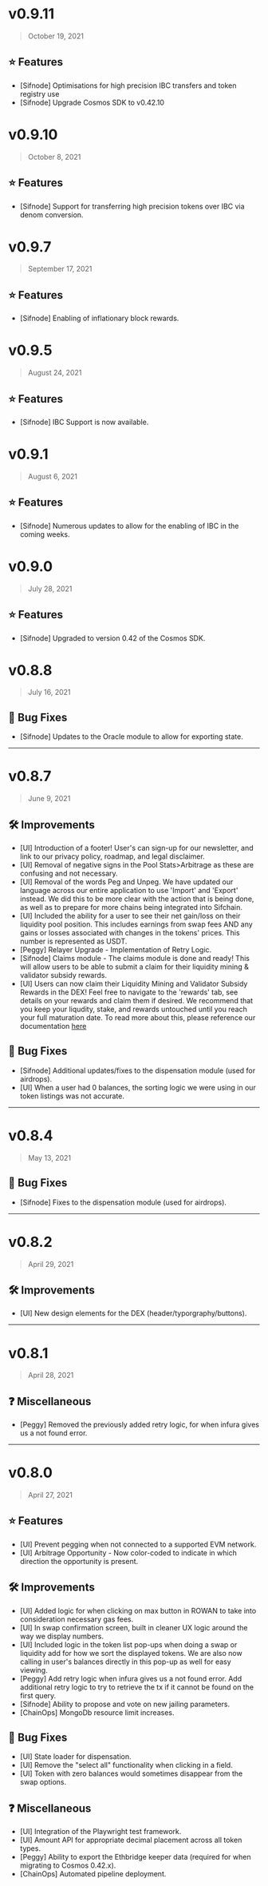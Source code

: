 # v0.9.11
> October 19, 2021
>
## ⭐ Features

- [Sifnode] Optimisations for high precision IBC transfers and token registry use
- [Sifnode] Upgrade Cosmos SDK to v0.42.10

# v0.9.10
> October 8, 2021
>
## ⭐ Features

- [Sifnode] Support for transferring high precision tokens over IBC via denom conversion.

# v0.9.7
> September 17, 2021
>
## ⭐ Features

- [Sifnode] Enabling of inflationary block rewards.

# v0.9.5
> August 24, 2021
>
## ⭐ Features

- [Sifnode] IBC Support is now available.

# v0.9.1
> August 6, 2021
>
## ⭐ Features

- [Sifnode] Numerous updates to allow for the enabling of IBC in the coming weeks.

# v0.9.0
> July 28, 2021
>
## ⭐ Features

- [Sifnode] Upgraded to version 0.42 of the Cosmos SDK.

# v0.8.8
> July 16, 2021
>
## 🐛 Bug Fixes

- [Sifnode] Updates to the Oracle module to allow for exporting state.

----

# v0.8.7
> June 9, 2021
>
## 🛠 Improvements

- [UI] Introduction of a footer! User's can sign-up for our newsletter, and link to our privacy policy, roadmap, and legal disclaimer.
- [UI] Removal of negative signs in the Pool Stats>Arbitrage as these are confusing and not necessary.
- [UI] Removal of the words Peg and Unpeg. We have updated our language across our entire application to use 'Import' and 'Export' instead. We did this to be more clear with the action that is being done, as well as to prepare for more chains being integrated into Sifchain.
- [UI] Included the ability for a user to see their net gain/loss on their liquidity pool position. This includes earnings from swap fees AND any gains or losses associated with changes in the tokens' prices. This number is represented as USDT.
- [Peggy] Relayer Upgrade - Implementation of Retry Logic.
- [Sifnode] Claims module - The claims module is done and ready! This will allow users to be able to submit a claim for their liquidity mining & validator subsidy rewards.
- [UI] Users can now claim their Liquidity Mining and Validator Subsidy Rewards in the DEX! Feel free to navigate to the 'rewards' tab, see details on your rewards and claim them if desired. We recommend that you keep your liqudity, stake, and rewards untouched until you reach your full maturation date. To read more about this, please reference our documentation [here](https://docs.sifchain.finance/resources/rewards-programs#liquidity-mining-and-validator-subsidy-rewards-on-sifchain)

## 🐛 Bug Fixes

- [Sifnode] Additional updates/fixes to the dispensation module (used for airdrops).
- [UI] When a user had 0 balances, the sorting logic we were using in our token listings was not accurate.

----

# v0.8.4
> May 13, 2021

## 🐛 Bug Fixes

- [Sifnode] Fixes to the dispensation module (used for airdrops).

----

# v0.8.2
> April 29, 2021

## 🛠 Improvements

- [UI] New design elements for the DEX (header/typorgraphy/buttons).

----

# v0.8.1
> April 28, 2021

## ❓ Miscellaneous

- [Peggy] Removed the previously added retry logic, for when infura gives us a not found error.

----

# v0.8.0
> April 27, 2021

## ⭐ Features

- [UI] Prevent pegging when not connected to a supported EVM network.
- [UI] Arbitrage Opportunity - Now color-coded to indicate in which direction the opportunity is present.

## 🛠 Improvements

- [UI] Added logic for when clicking on max button in ROWAN to take into consideration necessary gas fees.
- [UI] In swap confirmation screen, built in cleaner UX logic around the way we display numbers.
- [UI] Included logic in the token list pop-ups when doing a swap or liquidity add for how we sort the displayed tokens. We are also now calling in user's balances directly in this pop-up as well for easy viewing.
- [Peggy] Add retry logic when infura gives us a not found error. Add additional retry logic to try to retrieve the tx if it cannot be found on the first query.
- [Sifnode] Ability to propose and vote on new jailing parameters.
- [ChainOps] MongoDb resource limit increases.

## 🐛 Bug Fixes

- [UI] State loader for dispensation.
- [UI] Remove the "select all" functionality when clicking in a field.
- [UI] Token with zero balances would sometimes disappear from the swap options.

## ❓ Miscellaneous

- [UI] Integration of the Playwright test framework.
- [UI] Amount API for appropriate decimal placement across all token types.
- [Peggy] Ability to export the Ethbridge keeper data (required for when migrating to Cosmos 0.42.x).
- [ChainOps] Automated pipeline deployment.
